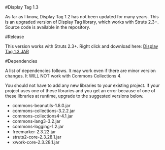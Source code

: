 #Display Tag 1.3

As far as I know, Display Tag 1.2 has not been updated for many years.
This is an upgraded version of Display Tag library, which works with Struts 2.3+. Source code is available in the repository. 

#Release

This version works with Struts 2.3+. Right click and download here: [Display Tag 1.3 JAR](https://github.com/sjth/displaytag-1.3/blob/master/release/displaytag1.3.jar?raw=true)

#Dependencies

A list of dependencies follows. 
It may work even if there are minor version changes. It WILL NOT work with Commons Collections 4.

You should not have to add any new libraries to your existing project. If your project uses one of these libraries and you get an error because of one of these libraries at runtime, upgrade to the suggested versions below.

* commons-beanutils-1.8.0.jar
* commons-collections-3.2.2.jar
* commons-collections4-4.1.jar
* commons-lang3-3.2.jar
* commons-logging-1.2.jar
* freemarker-2.3.22.jar
* struts2-core-2.3.28.1.jar
* xwork-core-2.3.28.1.jar

